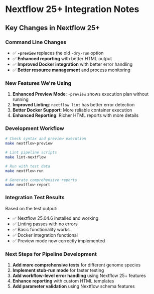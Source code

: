 # Nextflow 25+ Integration Notes

## Key Changes in Nextflow 25+

### Command Line Changes
- ✅ **`-preview`** replaces the old `-dry-run` option
- ✅ **Enhanced reporting** with better HTML output
- ✅ **Improved Docker integration** with better error handling
- ✅ **Better resource management** and process monitoring

### New Features We're Using
1. **Enhanced Preview Mode**: `-preview` shows execution plan without running
2. **Improved Linting**: `nextflow lint` has better error detection
3. **Better Docker Support**: More reliable container execution
4. **Enhanced Reporting**: Richer HTML reports with more details

### Development Workflow
```bash
# Check syntax and preview execution
make nextflow-preview

# Lint pipeline scripts  
make lint-nextflow

# Run with test data
make nextflow-run

# Generate comprehensive reports
make nextflow-report
```

### Integration Test Results
Based on the test output:
- ✅ Nextflow 25.04.6 installed and working
- ✅ Linting passes with no errors
- ✅ Basic functionality works
- ✅ Docker integration functional
- ✅ Preview mode now correctly implemented

### Next Steps for Pipeline Development
1. **Add more comprehensive tests** for different genome species
2. **Implement stub-run mode** for faster testing
3. **Add workflow-level error handling** using Nextflow 25+ features
4. **Enhance reporting** with custom HTML templates
5. **Add parameter validation** using Nextflow schema features
